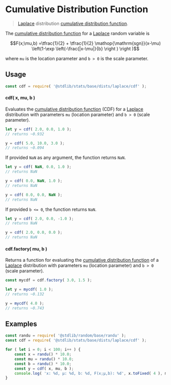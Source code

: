 <!--

@license Apache-2.0

Copyright (c) 2018 The Stdlib Authors.

Licensed under the Apache License, Version 2.0 (the "License");
you may not use this file except in compliance with the License.
You may obtain a copy of the License at

   http://www.apache.org/licenses/LICENSE-2.0

Unless required by applicable law or agreed to in writing, software
distributed under the License is distributed on an "AS IS" BASIS,
WITHOUT WARRANTIES OR CONDITIONS OF ANY KIND, either express or implied.
See the License for the specific language governing permissions and
limitations under the License.

-->

# Cumulative Distribution Function

> [Laplace][laplace-distribution] distribution [cumulative distribution function][cdf].

<section class="intro">

The [cumulative distribution function][cdf] for a [Laplace][laplace-distribution] random variable is

<!-- <equation class="equation" label="eq:laplace_cdf" align="center" raw="F(x;\mu,b) =\tfrac{1}{2} + \tfrac{1}{2} \operatorname{sgn}(x-\mu) \left(1-\exp \left(-\frac{|x-\mu|}{b} \right ) \right )" alt="Cumulative distribution function for a Laplace distribution."> -->

```math
F(x;\mu,b) =\tfrac{1}{2} + \tfrac{1}{2} \mathop{\mathrm{sgn}}(x-\mu) \left(1-\exp \left(-\frac{|x-\mu|}{b} \right ) \right )
```

<!-- <div class="equation" align="center" data-raw-text="F(x;\mu,b) =\tfrac{1}{2} + \tfrac{1}{2} \operatorname{sgn}(x-\mu) \left(1-\exp \left(-\frac{|x-\mu|}{b} \right ) \right )" data-equation="eq:laplace_cdf">
    <img src="https://cdn.jsdelivr.net/gh/stdlib-js/stdlib@591cf9d5c3a0cd3c1ceec961e5c49d73a68374cb/lib/node_modules/@stdlib/stats/base/dists/laplace/cdf/docs/img/equation_laplace_cdf.svg" alt="Cumulative distribution function for a Laplace distribution.">
    <br>
</div> -->

<!-- </equation> -->

where `mu` is the location parameter and `b > 0` is the scale parameter.

</section>

<!-- /.intro -->

<section class="usage">

## Usage

```javascript
const cdf = require( '@stdlib/stats/base/dists/laplace/cdf' );
```

#### cdf( x, mu, b )

Evaluates the [cumulative distribution function][cdf] (CDF) for a [Laplace][laplace-distribution] distribution with parameters `mu` (location parameter) and `b > 0` (scale parameter).

```javascript
let y = cdf( 2.0, 0.0, 1.0 );
// returns ~0.932

y = cdf( 5.0, 10.0, 3.0 );
// returns ~0.094
```

If provided `NaN` as any argument, the function returns `NaN`.

```javascript
let y = cdf( NaN, 0.0, 1.0 );
// returns NaN

y = cdf( 0.0, NaN, 1.0 );
// returns NaN

y = cdf( 0.0, 0.0, NaN );
// returns NaN
```

If provided `b <= 0`, the function returns `NaN`.

```javascript
let y = cdf( 2.0, 0.0, -1.0 );
// returns NaN

y = cdf( 2.0, 0.0, 0.0 );
// returns NaN
```

#### cdf.factory( mu, b )

Returns a function for evaluating the [cumulative distribution function][cdf] of a [Laplace][laplace-distribution] distribution with parameters `mu` (location parameter) and `b > 0` (scale parameter).

```javascript
const mycdf = cdf.factory( 3.0, 1.5 );

let y = mycdf( 1.0 );
// returns ~0.132

y = mycdf( 4.0 );
// returns ~0.743
```

</section>

<!-- /.usage -->

<section class="examples">

## Examples

<!-- eslint no-undef: "error" -->

```javascript
const randu = require( '@stdlib/random/base/randu' );
const cdf = require( '@stdlib/stats/base/dists/laplace/cdf' );

for ( let i = 0; i < 100; i++ ) {
    const x = randu() * 10.0;
    const mu = randu() * 10.0;
    const b = randu() * 10.0;
    const y = cdf( x, mu, b );
    console.log( 'x: %d, µ: %d, b: %d, F(x;µ,b): %d', x.toFixed( 4 ), mu.toFixed( 4 ), b.toFixed( 4 ), y.toFixed( 4 ) );
}
```

</section>

<!-- /.examples -->

<!-- Section for related `stdlib` packages. Do not manually edit this section, as it is automatically populated. -->

<section class="related">

</section>

<!-- /.related -->

<!-- Section for all links. Make sure to keep an empty line after the `section` element and another before the `/section` close. -->

<section class="links">

[cdf]: https://en.wikipedia.org/wiki/Cumulative_distribution_function

[laplace-distribution]: https://en.wikipedia.org/wiki/Laplace_distribution

</section>

<!-- /.links -->
